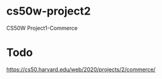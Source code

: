 # cs50w-project2
CS50W Project1-Commerce

# Todo
https://cs50.harvard.edu/web/2020/projects/2/commerce/
